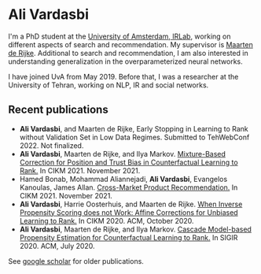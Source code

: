# Ali Vardasbi

I'm a PhD student at the [University of Amsterdam, IRLab](https://irlab.science.uva.nl/), working on different aspects of search and recommendation.
My supervisor is [Maarten de Rijke](https://staff.fnwi.uva.nl/m.derijke/).
Additional to search and recommendation, I am also interested in understanding generalization in the overparameterized neural networks.

I have joined UvA from May 2019.
Before that, I was a researcher at the University of Tehran, working on NLP, IR and social networks.

## Recent publications
- **Ali Vardasbi**, and Maarten de Rijke, Early Stopping in Learning to Rank without Validation Set in Low Data Regimes. Submitted to TehWebConf 2022. Not finalized.    
- **Ali Vardasbi**, Maarten de Rijke, and Ilya Markov. [Mixture-Based Correction for Position and Trust Bias in Counterfactual Learning to Rank.](https://arxiv.org/pdf/2108.08538.pdf) In CIKM 2021. November 2021.    
- Hamed Bonab, Mohammad Aliannejadi, **Ali Vardasbi**, Evangelos Kanoulas, James Allan. [Cross-Market Product Recommendation.](https://arxiv.org/pdf/2109.05929.pdf) In CIKM 2021. November 2021.
- **Ali Vardasbi**, Harrie Oosterhuis, and Maarten de Rijke. [When Inverse Propensity Scoring does not Work: Affine Corrections for Unbiased Learning to Rank.](https://staff.fnwi.uva.nl/m.derijke/wp-content/papercite-data/pdf/vardasbi-2020-inverse.pdf) In CIKM 2020. ACM, October 2020.
- **Ali Vardasbi**, Maarten de Rijke, and Ilya Markov. [Cascade Model-based Propensity Estimation for Counterfactual Learning to Rank.](https://staff.fnwi.uva.nl/m.derijke/wp-content/papercite-data/pdf/vardasbi-2020-cascade.pdf) In SIGIR 2020. ACM, July 2020.

See [google scholar](https://scholar.google.com/citations?user=chzcQgMAAAAJ&hl=en) for older publications.
